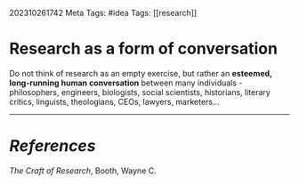 202310261742
Meta Tags: #idea 
Tags: [[research]]

# Research as a form of conversation

Do not think of research as an empty exercise, but rather an **esteemed, long-running human conversation** between many individuals - philosophers, engineers, biologists, social scientists, historians, literary critics, linguists, theologians, CEOs, lawyers, marketers...




---
# *References*

*The Craft of Research*, Booth, Wayne C.